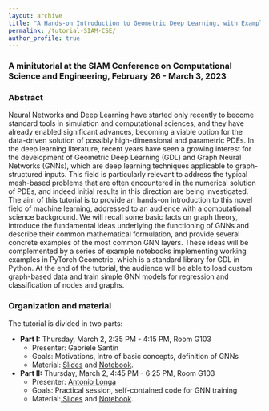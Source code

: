 ```yaml
---
layout: archive
title: "A Hands-on Introduction to Geometric Deep Learning, with Examples in PyTorch Geometric"
permalink: /tutorial-SIAM-CSE/
author_profile: true
---
```


### A minitutorial at the SIAM Conference on Computational Science and Engineering, February 26 - March 3, 2023

### 

### Abstract

Neural Networks and Deep Learning have started only recently to become standard tools in simulation and computational sciences, and they have already enabled significant advances, becoming a viable option for the data-driven solution of possibly high-dimensional and parametric PDEs. In the deep learning literature, recent years have seen a growing interest for the development of Geometric Deep Learning (GDL) and Graph Neural Networks (GNNs), which are deep learning techniques applicable to graph-structured inputs. This field is particularly relevant to address the typical mesh-based problems that are often encountered in the numerical solution of PDEs, and indeed initial results in this direction are being investigated. The aim of this tutorial is to provide an hands-on introduction to this novel field of machine learning, addressed to an audience with a computational science background. We will recall some basic facts on graph theory, introduce the fundamental ideas underlying the functioning of GNNs and describe their common mathematical formulation, and provide several concrete examples of the most common GNN layers. These ideas will be complemented by a series of example notebooks implementing working examples in PyTorch Geometric, which is a standard library for GDL in Python. At the end of the tutorial, the audience will be able to load custom graph-based data and train simple GNN models for regression and classification of nodes and graphs.

### Organization and material

The tutorial is divided in two parts:

- **Part I:** Thursday, March 2, 2:35 PM - 4:15 PM, Room G103 
  - Presenter: Gabriele Santin
  - Goals:   Motivations, Intro of basic concepts, definition of GNNs
  - Material: <a href='https://drive.google.com/drive/u/1/folders/1mH7-AlXOZNtJALaw7QKcpbqHxOqUn0-9'> <i class='fa fa-file-powerpoint'></i> Slides</a> and <a href='https://github.com/GabrieleSantin/GraphBasisFunctions'> <i class='fa fa-github'></i>Notebook</a>.
- **Part II:** Thursday, March 2, 4:45 PM - 6:25 PM, Room G103
  - Presenter: <a href='https://antoniolonga.github.io/'> <i class='fa fa-user'></i> Antonio Longa</a>
  - Goals:    Practical session, self-contained code for GNN training
  - Material:<a href='https://drive.google.com/drive/u/1/folders/1mH7-AlXOZNtJALaw7QKcpbqHxOqUn0-9'> <i class='fa fa-file-powerpoint'></i> Slides</a> and <a href='https://github.com/GabrieleSantin/GraphBasisFunctions'> <i class='fa fa-github'></i>Notebook</a>.
